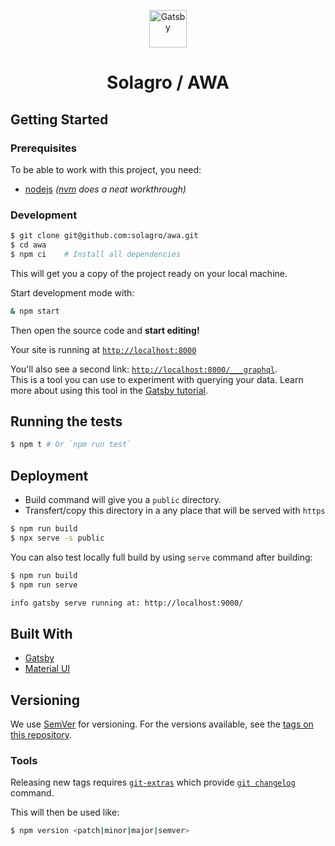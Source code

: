 <p align="center">
  <a href="https://solagro.org/">
    <img alt="Gatsby" src="https://avatars0.githubusercontent.com/u/55191402" width="60" />
  </a>
</p>

<h1 align="center">
  Solagro / AWA
</h1>

## Getting Started

### Prerequisites

To be able to work with this project, you need:

- [nodejs](https://nodejs.org) *([nvm](https://github.com/nvm-sh/nvm) does a
  neat workthrough)*

### Development

```sh
$ git clone git@github.com:solagro/awa.git
$ cd awa
$ npm ci    # Install all dependencies
```

This will get you a copy of the project ready on your local machine.
<!-- See deployment for notes on how to deploy the project on a live system. -->

Start development mode with:

```sh
& npm start
```

Then open the source code and **start editing!**

Your site is running at [`http://localhost:8000`](http://localhost:8000)

You'll also see a second link: [`http://localhost:8000/___graphql`](http://localhost:8000/___graphql).  
This is a tool you can use to experiment with querying your data. Learn more
about using this tool in the [Gatsby tutorial](https://www.gatsbyjs.org/tutorial/part-five/#introducing-graphiql).

## Running the tests

```sh
$ npm t # Or `npm run test`
```

## Deployment

- Build command will give you a `public` directory.
- Transfert/copy this directory in a any place that will be served with `https`

```sh
$ npm run build
$ npx serve -s public
```

You can also test locally full build by using `serve` command after building:

```sh
$ npm run build
$ npm run serve

info gatsby serve running at: http://localhost:9000/
```

## Built With

- [Gatsby](https://www.gatsbyjs.org/)
- [Material UI](https://www.gatsbyjs.org/)

<!--
## Contributing

Please read [CONTRIBUTING.md](CONTRIBUTING.md) for details on our code of
conduct, and the process for submitting pull requests to us.
-->

## Versioning

We use [SemVer](http://semver.org/) for versioning. For the versions available,
see the [tags on this repository](https://github.com/solagro/awa/tags).

### Tools

Releasing new tags requires [`git-extras`](https://github.com/tj/git-extras)
which provide [`git changelog`](https://github.com/tj/git-extras/blob/master/Commands.md#git-changelog)
command.

This will then be used like:

```sh
$ npm version <patch|minor|major|semver>
```
<!--
## License

This project is licensed under the MIT License - see the [LICENSE.md](LICENSE.md) file for details
-->

